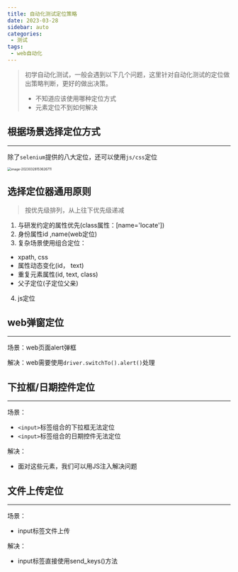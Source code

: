 ```yaml
---
title: 自动化测试定位策略
date: 2023-03-28
sidebar: auto
categories:
 - 测试
tags:
 - web自动化
---
```


> 初学自动化测试，一般会遇到以下几个问题，这里针对自动化测试的定位做出策略判断，更好的做出决策。
>
> - 不知道应该使用哪种定位方式
> - 元素定位不到如何解决

## 根据场景选择定位方式

---

除了`selenium`提供的八大定位，还可以使用`js/css`定位

<img src="http://cdn.shenghao.xyz/img/blog/image-20230328153626711.png" alt="image-20230328153626711" style="zoom:50%;" />

## 选择定位器通用原则

> 按优先级排列，从上往下优先级递减

1. 与研发约定的属性优先(class属性：[name='locate'])
2. 身份属性id ,name(web定位)
3. 复杂场景使用组合定位：

- xpath, css
- 属性动态变化(id， text)
- 重复元素属性(id, text, class)
- 父子定位(子定位父亲)

4. js定位

## web弹窗定位

---

场景：web页面alert弹框

解决：web需要使用`driver.switchTo().alert()`处理

## 下拉框/日期控件定位

---

场景：

- `<input>`标签组合的下拉框无法定位
- `<input>`标签组合的日期控件无法定位

解决：

- 面对这些元素，我们可以用JS注入解决问题

## 文件上传定位

---

场景：

- input标签文件上传

解决：

- input标签直接使用send_keys()方法

